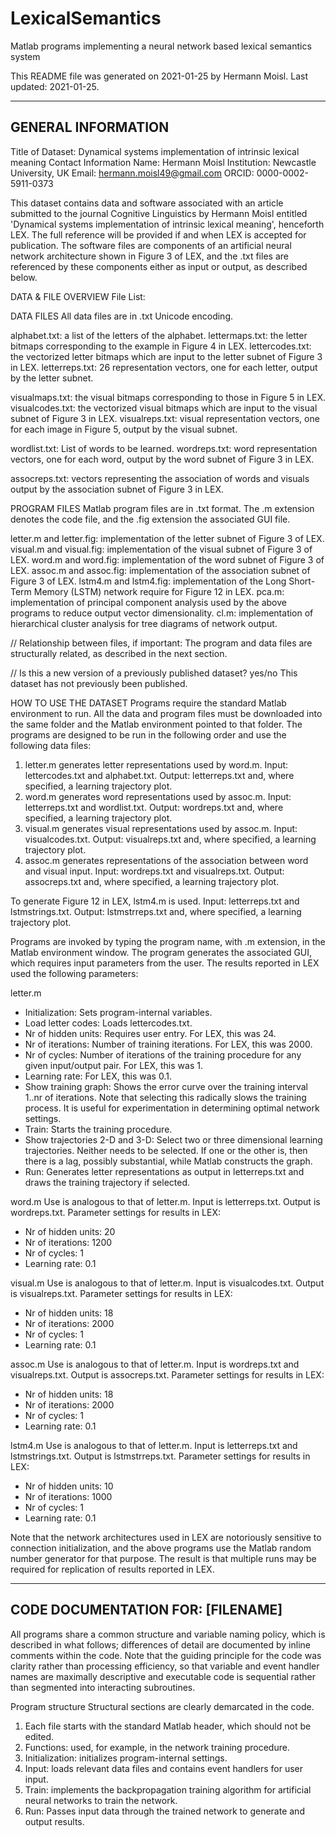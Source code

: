 # LexicalSemantics
Matlab programs implementing a neural network based lexical semantics system

This README file was generated on 2021-01-25 by Hermann Moisl.
Last updated: 2021-01-25.

-------------------
GENERAL INFORMATION
-------------------
Title of Dataset: Dynamical systems implementation of intrinsic lexical meaning
Contact Information
 Name: Hermann Moisl
 Institution: Newcastle University, UK
 Email: hermann.moisl49@gmail.com
 ORCID: 0000-0002-5911-0373

This dataset contains data and software associated with an article submitted to the journal Cognitive Linguistics by Hermann Moisl entitled 
'Dynamical systems implementation of intrinsic lexical meaning', henceforth LEX. The full reference will be provided if and when LEX is accepted
for publication. The software files are components of an artificial neural network architecture shown in Figure 3 of LEX, and the .txt 
files are referenced by these components either as input or output, as described below. 

DATA & FILE OVERVIEW
File List: 

DATA FILES
All data files are in .txt Unicode encoding.

alphabet.txt: a list of the letters of the alphabet.
lettermaps.txt: the letter bitmaps corresponding to the example in Figure 4 in LEX.
lettercodes.txt: the vectorized letter bitmaps which are input to the letter subnet of Figure 3 in LEX.
letterreps.txt: 26 representation vectors, one for each letter, output by the letter subnet.

visualmaps.txt: the visual bitmaps corresponding to those in Figure 5 in LEX.
visualcodes.txt: the vectorized visual bitmaps which are input to the visual subnet of Figure 3 in LEX.
visualreps.txt: visual representation vectors, one for each image in Figure 5, output by the visual subnet.

wordlist.txt: List of words to be learned.
wordreps.txt: word representation vectors, one for each word, output by the word subnet of Figure 3 in LEX.

assocreps.txt: vectors representing the association of words and visuals output by the association subnet of Figure 3 in LEX.


PROGRAM FILES
Matlab program files are in .txt format. The .m extension denotes the code file, and the .fig extension the associated GUI file.

letter.m and letter.fig: implementation of the letter subnet of Figure 3 of LEX. 
visual.m and visual.fig: implementation of the visual subnet of Figure 3 of LEX.
word.m and word.fig: implementation of the word subnet of Figure 3 of LEX.
assoc.m and assoc.fig: implementation of the association subnet of Figure 3 of LEX.
lstm4.m and lstm4.fig: implementation of the Long Short-Term Memory (LSTM) network require for Figure 12 in LEX.
pca.m: implementation of principal component analysis used by the above programs to reduce output vector dimensionality.
cl.m: implementation of hierarchical cluster analysis for tree diagrams of network output.

// Relationship between files, if important: 
The program and data files are structurally related, as described in the next section.

// Is this a new version of a previously published dataset? yes/no
This dataset has not previously been published.

HOW TO USE THE DATASET
Programs require the standard Matlab environment to run. All the data and program files must be downloaded into 
the same folder and the Matlab environment pointed to that folder. The programs are designed to be run in
the following order and use the following data files:

1. letter.m generates letter representations used by word.m. Input: lettercodes.txt and alphabet.txt. Output: letterreps.txt and, where specified,
   a learning trajectory plot. 
2. word.m generates word representations used by assoc.m. Input: letterreps.txt and wordlist.txt. Output: wordreps.txt and, where specified,
   a learning trajectory plot.
3. visual.m generates visual representations used by assoc.m. Input: visualcodes.txt. Output: visualreps.txt and, where specified,
   a learning trajectory plot.
4. assoc.m generates representations of the association between word and visual input. Input: wordreps.txt and
   visualreps.txt. Output: assocreps.txt and, where specified,
   a learning trajectory plot.

To generate Figure 12 in LEX, lstm4.m is used. Input: letterreps.txt and lstmstrings.txt. Output: lstmstrreps.txt and, where specified,
a learning trajectory plot.

Programs are invoked by typing the program name, with .m extension, in the Matlab environment window. The program generates 
the associated GUI, which requires input parameters from the user. The results reported in LEX used the following parameters:

letter.m
- Initialization: Sets program-internal variables.
- Load letter codes: Loads lettercodes.txt.
- Nr of hidden units: Requires user entry. For LEX, this was 24.
- Nr of iterations: Number of training iterations. For LEX, this was 2000.
- Nr of cycles: Number of iterations of the training procedure for any given input/output pair. For LEX, this was 1.
- Learning rate: For LEX, this was 0.1.
- Show training graph: Shows the error curve over the training interval 1..nr of iterations. Note that selecting this radically slows 
  the training process. It is useful for experimentation in determining optimal network settings.
- Train: Starts the training procedure.
- Show trajectories 2-D and 3-D: Select two or three dimensional learning trajectories. Neither needs to be selected. If one or the other is, 
  then there is a lag, possibly substantial, while Matlab constructs the graph.
- Run: Generates letter representations as output in letterreps.txt and draws the training trajectory if selected.

word.m
Use is analogous to that of letter.m. Input is letterreps.txt. Output is wordreps.txt. Parameter settings for results in LEX:
- Nr of hidden units: 20
- Nr of iterations: 1200
- Nr of cycles: 1
- Learning rate: 0.1

visual.m
Use is analogous to that of letter.m. Input is visualcodes.txt. Output is visualreps.txt. Parameter settings for results in LEX:
- Nr of hidden units: 18
- Nr of iterations: 2000
- Nr of cycles: 1
- Learning rate: 0.1

assoc.m
Use is analogous to that of letter.m. Input is wordreps.txt and visualreps.txt. Output is assocreps.txt. Parameter settings for results in LEX:
- Nr of hidden units: 18
- Nr of iterations: 2000
- Nr of cycles: 1
- Learning rate: 0.1

lstm4.m
Use is analogous to that of letter.m. Input is letterreps.txt and lstmstrings.txt. Output is lstmstrreps.txt. Parameter settings for results in LEX:
- Nr of hidden units: 10
- Nr of iterations: 1000
- Nr of cycles: 1
- Learning rate: 0.1

Note that the network architectures used in LEX are notoriously sensitive to connection initialization, and the above programs use the Matlab random 
number generator for that purpose. The result is that multiple runs may be required for replication of results reported in LEX.

----------------------------------
CODE DOCUMENTATION FOR: [FILENAME] 
----------------------------------
All programs share a common structure and variable naming policy, which is described in what follows; differences of detail are documented
by inline comments within the code. Note that the guiding principle for the code was clarity rather than processing efficiency, so that variable 
and event handler names are maximally descriptive and executable code is sequential rather than segmented into interacting subroutines. 

Program structure
Structural sections are clearly demarcated in the code.

1. Each file starts with the standard Matlab header, which should not be edited.
2. Functions: used, for example, in the network training procedure.
3. Initialization: initializes program-internal settings.
4. Input: loads relevant data files and contains event handlers for user input.
5. Train: implements the backpropagation training algorithm for artificial neural networks to train the network.
6. Run: Passes input data through the trained network to generate and output results.
